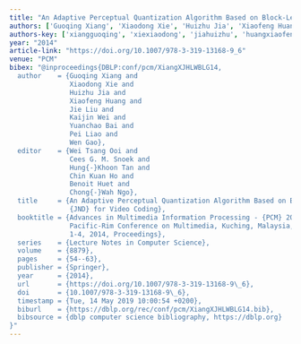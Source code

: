 ```yaml
---
title: "An Adaptive Perceptual Quantization Algorithm Based on Block-Level JND for Video Coding"
authors: ['Guoqing Xiang', 'Xiaodong Xie', 'Huizhu Jia', 'Xiaofeng Huang', 'Jie Liu', 'Kaijin Wei', 'Yuanchao Bai', 'Pei Liao', 'Wen Gao 0001']
authors-key: ['xiangguoqing', 'xiexiaodong', 'jiahuizhu', 'huangxiaofeng', 'liujie', 'weikaijin', 'baiyuanchao', 'liaopei', 'gaowen']
year: "2014"
article-link: "https://doi.org/10.1007/978-3-319-13168-9_6"
venue: "PCM"
bibex: "@inproceedings{DBLP:conf/pcm/XiangXJHLWBLG14,
  author    = {Guoqing Xiang and
               Xiaodong Xie and
               Huizhu Jia and
               Xiaofeng Huang and
               Jie Liu and
               Kaijin Wei and
               Yuanchao Bai and
               Pei Liao and
               Wen Gao},
  editor    = {Wei Tsang Ooi and
               Cees G. M. Snoek and
               Hung{-}Khoon Tan and
               Chin Kuan Ho and
               Benoit Huet and
               Chong{-}Wah Ngo},
  title     = {An Adaptive Perceptual Quantization Algorithm Based on Block-Level
               {JND} for Video Coding},
  booktitle = {Advances in Multimedia Information Processing - {PCM} 2014 - 15th
               Pacific-Rim Conference on Multimedia, Kuching, Malaysia, December
               1-4, 2014, Proceedings},
  series    = {Lecture Notes in Computer Science},
  volume    = {8879},
  pages     = {54--63},
  publisher = {Springer},
  year      = {2014},
  url       = {https://doi.org/10.1007/978-3-319-13168-9\_6},
  doi       = {10.1007/978-3-319-13168-9\_6},
  timestamp = {Tue, 14 May 2019 10:00:54 +0200},
  biburl    = {https://dblp.org/rec/conf/pcm/XiangXJHLWBLG14.bib},
  bibsource = {dblp computer science bibliography, https://dblp.org}
}"
---
```

